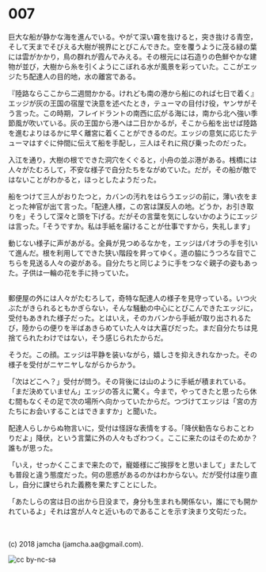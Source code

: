 # 007

巨大な船が静かな海を進んでいる。やがて深い霧を抜けると，突き抜ける青空，そして天までそびえる大樹が視界にとびこんできた。空を覆うように茂る緑の葉には雲がかかり，鳥の群れが霞んでみえる。その根元には石造りの色鮮やかな建物が並び，大樹から糸を引くようにこぼれる水が風景を彩っていた。ここがエッジたち配達人の目的地，水の離宮である。  

『陸路ならここから二週間かかる。けれども南の港から船にのれば七日で着く』エッジが灰の王国の宿屋で決意を述べたとき，テューマの目付け役，ヤンサがそう言った。この時期，フレイドラントの南西に広がる海には，南から北へ強い季節風が吹いている。灰の王国から港へは二日かかるが，そこから船を出せば陸路を進むよりはるかに早く離宮に着くことができるのだ。エッジの意気に応じたテューマはすぐに仲間に伝えて船を手配し，三人はそれに飛び乗ったのだった。  

入江を通り，大樹の根でできた洞穴をくぐると，小舟の並ぶ港がある。桟橋には人々がたむろして，不安な様子で自分たちをながめていた。だが，その船が敵ではないことがわかると，ほっとしたようだった。  

船をつけて三人がおりたつと，カバンの汚れをはらうエッジの前に，薄い衣をまとった神官が出て言った。「配達人様，この宮は謀反人の地。どうか，お引き取りを」そうして深々と頭を下げる。だがその言葉を気にしないかのようにエッジは言った。「そうですか。私は手紙を届けることが仕事ですから，失礼します」  

動じない様子に声があがる。全員が見つめるなかを，エッジはパオラの手を引いて進んだ。根を利用してできた狭い階段を昇ってゆく。道の脇にうつろな目でこちらを見送る人々の姿がある。自分たちと同じように手をつなぐ親子の姿もあった。子供は一輪の花を手に持っていた。  

<br>  
郵便屋の外には人々がたむろして，奇特な配達人の様子を見守っている。いつ火ぶたがきられるともかぎらない，そんな騒動の中心にとびこんできたエッジに，受付もあきれた様子だった。とはいえ，そのカバンから手紙が取り出されるたび，陸からの便りを半ばあきらめていた人々は大喜びだった。まだ自分たちは見捨てられたわけではない，そう感じられたからだ。  

そうだ。この顔。エッジは平静を装いながら，嬉しさを抑えきれなかった。その様子を受付がニヤニヤしながらからかう。  

「次はどこへ？」受付が問う。その背後には山のように手紙が積まれている。「まだ決めていません」エッジの答えに驚く。今まで，やってきたと思ったら休む間もなくその足で次の場所へ向かっていたからだ。つづけてエッジは「宮の方たちにお会いすることはできますか」と聞いた。  

配達人らしからぬ物言いに，受付は怪訝な表情をする。「降伏勧告ならおことわりだよ」降伏，という言葉に外の人々もざわつく。ここに来たのはそのためか？誰もが思った。  

「いえ，せっかくここまで来たので，寵姫様にご挨拶をと思いまして」またしても普段と違う態度だった。何の思惑があるのかはわからない。だが受付は座り直し，自分に課せられた義務を果たすことにした。  

「あたしらの宮は日の出から日没まで，身分も生まれも関係ない，誰にでも開かれているよ」それは宮が人々と近いものであることを示す決まり文句だった。  

<br>  
<br>  
(c) 2018 jamcha (jamcha.aa@gmail.com).  

![cc by-nc-sa](http://i.creativecommons.org/l/by-nc-sa/4.0/88x31.png)
